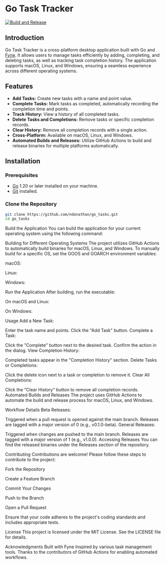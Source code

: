 # Go Task Tracker

[![Build and Release](https://github.com/ndonathan/go_tasks/actions/workflows/release.yml/badge.svg)](https://github.com/ndonathan/go_tasks/actions/workflows/release.yml)

## Introduction

Go Task Tracker is a cross-platform desktop application built with Go and [Fyne](https://fyne.io/). It allows users to manage tasks efficiently by adding, completing, and deleting tasks, as well as tracking task completion history. The application supports macOS, Linux, and Windows, ensuring a seamless experience across different operating systems.

## Features

- **Add Tasks:** Create new tasks with a name and point value.
- **Complete Tasks:** Mark tasks as completed, automatically recording the completion time and points.
- **Track History:** View a history of all completed tasks.
- **Delete Tasks and Completions:** Remove tasks or specific completion records.
- **Clear History:** Remove all completion records with a single action.
- **Cross-Platform:** Available on macOS, Linux, and Windows.
- **Automated Builds and Releases:** Utilize GitHub Actions to build and release binaries for multiple platforms automatically.

## Installation

### Prerequisites

- [Go](https://golang.org/dl/) 1.20 or later installed on your machine.
- [Git](https://git-scm.com/downloads) installed.

### Clone the Repository
```bash
git clone https://github.com/ndonathan/go_tasks.git
cd go_tasks
```

Build the Application
You can build the application for your current operating system using the following command:

Building for Different Operating Systems
The project utilizes GitHub Actions to automatically build binaries for macOS, Linux, and Windows. To manually build for a specific OS, set the GOOS and GOARCH environment variables:

macOS:

Linux:

Windows:

Run the Application
After building, run the executable:

On macOS and Linux:

On Windows:

Usage
Add a New Task:

Enter the task name and points.
Click the "Add Task" button.
Complete a Task:

Click the "Complete" button next to the desired task.
Confirm the action in the dialog.
View Completion History:

Completed tasks appear in the "Completion History" section.
Delete Tasks or Completions:

Click the delete icon next to a task or completion to remove it.
Clear All Completions:

Click the "Clear History" button to remove all completion records.
Automated Builds and Releases
The project uses GitHub Actions to automate the build and release process for macOS, Linux, and Windows.

Workflow Details
Beta Releases:

Triggered when a pull request is opened against the main branch.
Releases are tagged with a major version of 0 (e.g., v0.1.0-beta).
General Releases:

Triggered when changes are pushed to the main branch.
Releases are tagged with a major version of 1 (e.g., v1.0.0).
Accessing Releases
You can find the released binaries under the Releases section of the repository.

Contributing
Contributions are welcome! Please follow these steps to contribute to the project:

Fork the Repository

Create a Feature Branch

Commit Your Changes

Push to the Branch

Open a Pull Request

Ensure that your code adheres to the project's coding standards and includes appropriate tests.

License
This project is licensed under the MIT License. See the LICENSE file for details.

Acknowledgments
Built with Fyne
Inspired by various task management tools.
Thanks to the contributors of GitHub Actions for enabling automated workflows.

